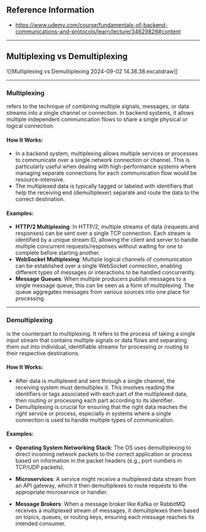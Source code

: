 ## Reference Information
- https://www.udemy.com/course/fundamentals-of-backend-communications-and-protocols/learn/lecture/34629826#content

---
## Multiplexing vs Demultiplexing

![[Multiplexing vs Demultiplexing 2024-09-02 14.38.38.excalidraw]]

---
### **Multiplexing** 
refers to the technique of combining multiple signals, messages, or data streams into a single channel or connection. In backend systems, it allows multiple independent communication flows to share a single physical or logical connection.

#### **How It Works**:

- In a backend system, multiplexing allows multiple services or processes to communicate over a single network connection or channel. This is particularly useful when dealing with high-performance systems where managing separate connections for each communication flow would be resource-intensive.
- The multiplexed data is typically tagged or labeled with identifiers that help the receiving end (demultiplexer) separate and route the data to the correct destination.

#### **Examples**:

- **HTTP/2 Multiplexing**: In HTTP/2, multiple streams of data (requests and responses) can be sent over a single TCP connection. Each stream is identified by a unique stream ID, allowing the client and server to handle multiple concurrent requests/responses without waiting for one to complete before starting another.
- **WebSocket Multiplexing**: Multiple logical channels of communication can be established over a single WebSocket connection, enabling different types of messages or interactions to be handled concurrently.
- **Message Queues**: When multiple producers publish messages to a single message queue, this can be seen as a form of multiplexing. The queue aggregates messages from various sources into one place for processing.

---
### **Demultiplexing**

 is the counterpart to multiplexing. It refers to the process of taking a single input stream that contains multiple signals or data flows and separating them out into individual, identifiable streams for processing or routing to their respective destinations.

#### **How It Works**:

- After data is multiplexed and sent through a single channel, the receiving system must demultiplex it. This involves reading the identifiers or tags associated with each part of the multiplexed data, then routing or processing each part according to its identifier.
- Demultiplexing is crucial for ensuring that the right data reaches the right service or process, especially in systems where a single connection is used to handle multiple types of communication.

#### **Examples**:

- **Operating System Networking Stack**: The OS uses demultiplexing to direct incoming network packets to the correct application or process based on information in the packet headers (e.g., port numbers in TCP/UDP packets).

- **Microservices**: A service might receive a multiplexed data stream from an API gateway, which it then demultiplexes to route requests to the appropriate microservice or handler.

- **Message Brokers**: When a message broker like Kafka or RabbitMQ receives a multiplexed stream of messages, it demultiplexes them based on topics, queues, or routing keys, ensuring each message reaches its intended consumer.
